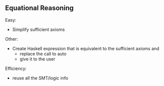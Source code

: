 Equational Reasoning 
--------------------

Easy: 
  - Simplify sufficient axioms 

Other: 
  - Create Haskell expression that is equivalent to the sufficient axioms and 
      - replace the call to auto
      - give it to the user 

Efficiency: 
  - reuse all the SMT/logic info
